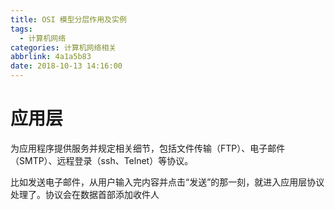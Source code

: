 ```yaml
---
title: OSI 模型分层作用及实例
tags:
  - 计算机网络
categories: 计算机网络相关
abbrlink: 4a1a5b83
date: 2018-10-13 14:16:00
---
```


# 应用层

为应用程序提供服务并规定相关细节，包括文件传输（FTP）、电子邮件（SMTP）、远程登录（ssh、Telnet）等协议。

比如发送电子邮件，从用户输入完内容并点击“发送”的那一刻，就进入应用层协议处理了。协议会在数据首部添加收件人